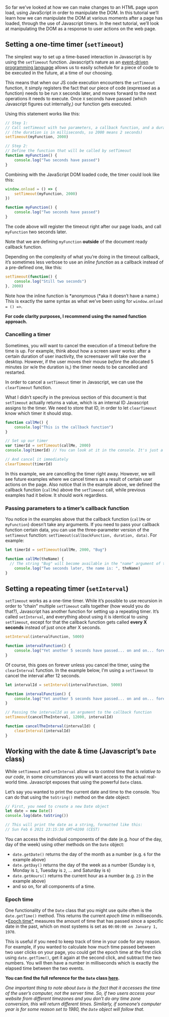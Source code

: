 So far we’ve looked at how we can make changes to an HTML page upon load, using JavaScript in order to manipulate the DOM. In this tutorial we’ll learn how we can manipulate the DOM at various moments after a page has loaded, through the use of Javascript timers. In the next tutorial, we’ll look at manipulating the DOM as a response to user actions on the web page.

## Setting a one-time timer (`setTimeout`)

The simplest way to set up a time-based interaction in Javascript is by using the `setTimeout` function. Javascript’s nature as an [event-driven programming language](https://blog.bitsrc.io/understanding-asynchronous-javascript-the-event-loop-74cd408419ff) allows us to easily schedule for a piece of code to be executed in the future, at a time of our choosing. 

This means that when our JS code execution encounters the `setTimeout` function, it simply registers the fact that our piece of code (expressed as a function) needs to be run `X` seconds later, and moves forward to the next operations it needs to execute. Once `X` seconds have passed (which Javascript figures out internally,) our function gets executed.

Using this statement works like this:

```jsx
// Step 1: 
// Call setTimeout with two parameters, a callback function, and a duration 
// (the duration is in milliseconds, so 2000 means 2 seconds)
setTimeout(myFunction, 2000)

// Step 2: 
// Define the function that will be called by setTimeout
function myFunction() {
	console.log("Two seconds have passed")
}
```

Combining with the JavaScript DOM loaded code, the timer could look like this:

```jsx
window.onload = () => {
	setTimeout(myFunction, 2000)
})

function myFunction() {
	console.log("Two seconds have passed")
}
```

The code above will register the timeout right after our page loads, and call `myFunction` two seconds later.

Note that we are defining `myFunction` **outside** of the document ready callback function.

Depending on the complexity of what you’re doing in the timeout callback, it’s sometimes less verbose to use an *inline function* as a callback instead of a pre-defined one, like this:

```jsx
setTimeout(function() {
	console.log("Still two seconds")
}, 2000)
```

Note how the inline function is *anonymous (*aka it doesn’t have a name.) This is exactly the same syntax as what we’ve been using for `window.onload = () =>`. 

**For code clarity purposes, I recommend using the named function approach.**

### Cancelling a timer

Sometimes, you will want to cancel the execution of a timeout before the time is up. For example, think about how a screen saver works: after a certain duration of user inactivity, the screensaver will take over the desktop. However, if the user moves their mouse *before* the allocated 5 minutes (or w/e the duration is,) the timer needs to be cancelled and restarted.

In order to cancel a `setTimeout` timer in Javascript, we can use the `clearTimeout` function. 

What I didn’t specify in the previous section of this document is that `setTimeout` actually returns a value, which is an internal ID Javascript assigns to the timer. We need to store that ID, in order to let `clearTimeout` know which timer it should stop.

```jsx
function callMe() {
	console.log("This is the callback function")
}

// Set up our timer
var timerId = setTimeout(callMe, 2000)
console.log(timerId) // You can look at it in the console. It's just a number :)

// And cancel it immediately
clearTimeout(timerId)
```

In this example, we are cancelling the timer right away. However, we will see future examples where we cancel timers as a result of certain user actions on the page. Also notice that in the example above, we defined the callback function (`callMe`) above the `setTimeout` call, while previous examples had it below. It should work regardless.

### Passing parameters to a timer’s callback function

You notice in the examples above that the callback function (`callMe` or `myFunction`) doesn’t take any arguments. If you need to pass your callback function certain data, you can use the three-parameter version of the `setTimeout` function: `setTimeout(callbackFunction, duration, data)`. For example:

```jsx
let timerId = setTimeout(callMe, 2000, "Bug")

function callMe(theName) {
  // The string "Bug" will become available in the "name" argument of this function.
	console.log("Two seconds later, the name is: ", theName)
}
```

## Setting a repeating timer (`setInterval`)

`setTimeout` works as a one-time timer. While it’s possible to use recursion in order to “chain” multiple `setTimeout` calls together (how would you do that?), Javascript has another function for setting up a repeating timer. It’s called `setInterval`, and everything about using it is identical to using `setTimeout`, except for that the callback function gets called **every X seconds** instead of just once after X seconds.

```jsx
setInterval(intervalFunction, 5000)

function intervalFunction() {
	console.log("Yet another 5 seconds have passed... on and on... forever...")
}
```

Of course, this goes on forever unless you cancel the timer, using the `clearInterval` function. In the example below, I'm using a `setTimeout` to cancel the interval after 12 seconds.

```jsx
let intervalId = setInterval(intervalFunction, 5000)

function intervalFunction() {
	console.log("Yet another 5 seconds have passed... on and on... forever...")
}

// Passing the intervalId as an argument to the callback function
setTimeout(cancelTheInterval, 12000, intervalId)

function cancelTheInterval(intervalId) {
	clearInterval(intervalId)
}
```

## Working with the date & time (Javascript’s `Date` class)

While `setTimeout` and `setInterval` allow us to control time that is *relative to our code*, in some circumstances you will want access to the actual real-world time. Javascript exposes that using the powerful `Date` class.

Let’s say you wanted to print the current date and time to the console. You can do that using the `toString()` method on the date object:

```jsx
// First, you need to create a new Date object
let date = new Date()
console.log(date.toString())

// This will print the date as a string, formatted like this:
// Sun Feb 6 2021 23:15:30 GMT+0200 (CEST)
```

You can access the individual components of the date (e.g. hour of the day, day of the week) using other methods on the `Date` object: 

- `date.getDate()` returns the day of the month as a number (e.g. `6` for the example above)
- `date.getDay()` returns the day of the week as a number (Sunday is `0`, Monday is `1`, Tuesday is `2`, ... and Saturday is `6`)
- `date.getHours()` returns the current hour as a number (e.g. `23` in the example above)
- and so on, for all components of a time.

### Epoch time

One functionality of the `Date` class that you might use quite often is the `date.getTime()` method. This returns the current *epoch time* in milliseconds. *[Epoch time*](https://en.wikipedia.org/wiki/Unix_time) measures the amount of time that has passed since a specific date in the past, which on most systems is set as `00:00:00 on January 1, 1970`. 

This is useful if you need to keep track of time in your code for any reason. For example, if you wanted to calculate how much time passed between two user clicks on your page, you could get the epoch time at the first click using `date.getTime()`, get it again at the second click, and subtract the two numbers. You will then have a number in milliseconds which is exactly the elapsed time between the two events.

**You can find the full reference for the `Date` class [here](https://developer.mozilla.org/en-US/docs/Web/JavaScript/Reference/Global_Objects/Date).**

*One important thing to note about `Date` is the fact that it accesses the time of the user’s computer, not the server time. So, if two users access your website from different timezones and you don’t do any time zone conversion, this will return different times. Similarly, if someone’s computer year is for some reason set to 1980, the `Date` object will follow that.*
